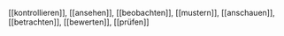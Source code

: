 [[kontrollieren]], [[ansehen]], [[beobachten]], [[mustern]], [[anschauen]], [[betrachten]], [[bewerten]], [[prüfen]]
